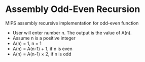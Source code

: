 Assembly Odd-Even Recursion
=============

MIPS assembly recursive implementation for odd-even function
- User will enter number n. The output is the value of A(n).
- Assume n is a positive integer
- A(n) = 1, n = 1
- A(n) = A(n-1) + 1, if n is even
- A(n) = A(n-1) × 2, if n is odd
